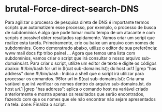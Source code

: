# brutal-Force-direct-search-DNS
Para agilizar o processo de pesquisa direta de DNS é importante termos scripts que automatizem esse processo, por exemplo, o processo de busca de subdomínios é algo que pode tomar muito tempo de um atacante e com scripts é possível obter resultados rapidamente. Vamos criar um script que realize esta tarefa. Primeiramente, crie ou baixe um arquivo com nomes de subdomínios. Como demonstrado abaixo, utilize o editor de sua preferência: www mail docs ftp tribo painel ... Agora que temos uma lista com subdomínios, vamos criar o script que irá consultar o nosso arquivo sub- domains.lst. Para criar o script, utilize um editor de texto e digite os códigos abaixo: #!/bin/bash for url in $(cat sub-domains.lst); do host $url.$1 |grep "has address" done #!/bin/bash : Indica a shell que o script irá utilizar para processar os comandos. 96for url in $(cat sub-domains.lst): Cria uma variável que irá verificar os nomes dentro do arquivo sub-domains.lst. do host $url.$1 |grep "has address": aplica o comando host na variável criado anteriormente e mostra apenas os resultados que serão encontrados, fazendo com que os nomes que ele não encontrar não sejam apresentados na tela. done: Finaliza o script.
